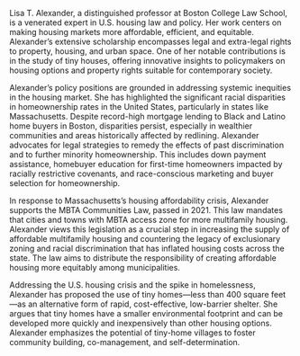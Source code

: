 Lisa T. Alexander, a distinguished professor at Boston College Law School, is a venerated expert in U.S. housing law and policy. Her work centers on making housing markets more affordable, efficient, and equitable. Alexander’s extensive scholarship encompasses legal and extra-legal rights to property, housing, and urban space. One of her notable contributions is in the study of tiny houses, offering innovative insights to policymakers on housing options and property rights suitable for contemporary society.

Alexander’s policy positions are grounded in addressing systemic inequities in the housing market. She has highlighted the significant racial disparities in homeownership rates in the United States, particularly in states like Massachusetts. Despite record-high mortgage lending to Black and Latino home buyers in Boston, disparities persist, especially in wealthier communities and areas historically affected by redlining. Alexander advocates for legal strategies to remedy the effects of past discrimination and to further minority homeownership. This includes down payment assistance, homebuyer education for first-time homeowners impacted by racially restrictive covenants, and race-conscious marketing and buyer selection for homeownership.

In response to Massachusetts’s housing affordability crisis, Alexander supports the MBTA Communities Law, passed in 2021. This law mandates that cities and towns with MBTA access zone for more multifamily housing. Alexander views this legislation as a crucial step in increasing the supply of affordable multifamily housing and countering the legacy of exclusionary zoning and racial discrimination that has inflated housing costs across the state. The law aims to distribute the responsibility of creating affordable housing more equitably among municipalities.

Addressing the U.S. housing crisis and the spike in homelessness, Alexander has proposed the use of tiny homes—less than 400 square feet—as an alternative form of rapid, cost-effective, low-barrier shelter. She argues that tiny homes have a smaller environmental footprint and can be developed more quickly and inexpensively than other housing options. Alexander emphasizes the potential of tiny-home villages to foster community building, co-management, and self-determination.